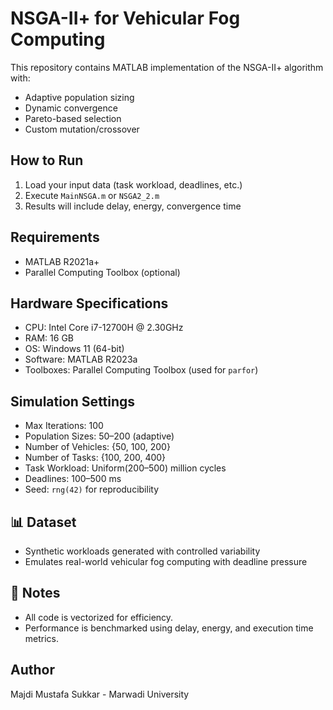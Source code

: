 # NSGA-II+ for Vehicular Fog Computing

This repository contains MATLAB implementation of the NSGA-II+ algorithm with:
- Adaptive population sizing
- Dynamic convergence
- Pareto-based selection
- Custom mutation/crossover

## How to Run

1. Load your input data (task workload, deadlines, etc.)
2. Execute `MainNSGA.m` or `NSGA2_2.m`
3. Results will include delay, energy, convergence time

## Requirements

- MATLAB R2021a+
- Parallel Computing Toolbox (optional)

## Hardware Specifications
- CPU: Intel Core i7-12700H @ 2.30GHz
- RAM: 16 GB
- OS: Windows 11 (64-bit)
- Software: MATLAB R2023a
- Toolboxes: Parallel Computing Toolbox (used for `parfor`)

## Simulation Settings
- Max Iterations: 100
- Population Sizes: 50–200 (adaptive)
- Number of Vehicles: {50, 100, 200}
- Number of Tasks: {100, 200, 400}
- Task Workload: Uniform(200–500) million cycles
- Deadlines: 100–500 ms
- Seed: `rng(42)` for reproducibility

## 📊 Dataset
- Synthetic workloads generated with controlled variability
- Emulates real-world vehicular fog computing with deadline pressure

## 📂 Notes
- All code is vectorized for efficiency.
- Performance is benchmarked using delay, energy, and execution time metrics.

## Author

Majdi Mustafa Sukkar - Marwadi  University
